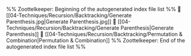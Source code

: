 %% Zoottelkeeper: Beginning of the autogenerated index file list  %%
📄 [[04-Techniques/Recursion/Backtracking/Generate Parenthesis.jpg|Generate Parenthesis.jpg]]
📄 [[04-Techniques/Recursion/Backtracking/Generate Parenthesis|Generate Parenthesis]]
📄 [[04-Techniques/Recursion/Backtracking/Permutation & Combination|Permutation & Combination]]
%% Zoottelkeeper: End of the autogenerated index file list  %%
